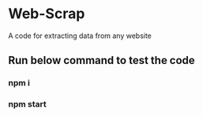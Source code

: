 # Web-Scrap
A code for extracting data from any website

## Run below command to test the code
### npm i
### npm start
